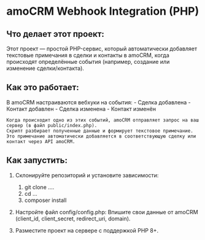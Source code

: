 # amoCRM Webhook Integration (PHP)

## Что делает этот проект:
Этот проект — простой PHP-сервис, который автоматически добавляет текстовые примечания в сделки и контакты в amoCRM, когда происходят определённые события (например, создание или изменение сделки/контакта).


## Как это работает:
В amoCRM настраиваются вебхуки на события:
    - Сделка добавлена
    - Контакт добавлен
    - Сделка изменена
    - Контакт изменён

    Когда происходит одно из этих событий, amoCRM отправляет запрос на ваш сервер (в файл public/index.php).
    Скрипт разбирает полученные данные и формирует текстовое примечание.
    Это примечание автоматически добавляется в соответствующую сделку или контакт через API amoCRM.


## Как запустить:
1) Склонируйте репозиторий и установите зависимости:
    1. git clone ....
    2. cd ... 
    3. composer install

2) Настройте файл config/config.php:
Впишите свои данные от amoCRM (client_id, client_secret, redirect_uri, domain).

3) Разместите проект на сервере с поддержкой PHP 8+.
